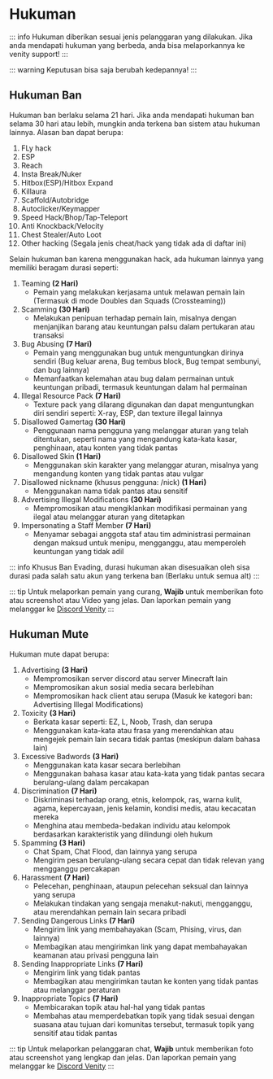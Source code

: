 # Hukuman

::: info
Hukuman diberikan sesuai jenis pelanggaran yang dilakukan. Jika anda mendapati hukuman yang berbeda, anda bisa melaporkannya ke venity support!
:::

::: warning
Keputusan bisa saja berubah kedepannya!
:::

## Hukuman Ban

Hukuman ban berlaku selama 21 hari. Jika anda mendapati hukuman ban selama 30 hari atau lebih, mungkin anda terkena ban sistem atau hukuman lainnya. Alasan ban dapat berupa:

1. FLy hack
2. ESP
3. Reach
4. Insta Break/Nuker
5. Hitbox(ESP)/Hitbox Expand
6. Killaura
7. Scaffold/Autobridge
8. Autoclicker/Keymapper
9. Speed Hack/Bhop/Tap-Teleport
10. Anti Knockback/Velocity
11. Chest Stealer/Auto Loot
12. Other hacking (Segala jenis cheat/hack yang tidak ada di daftar ini)

Selain hukuman ban karena menggunakan hack, ada hukuman lainnya yang memiliki beragam durasi seperti:

1. Teaming **(2 Hari)**
    - Pemain yang melakukan kerjasama untuk melawan pemain lain (Termasuk di mode Doubles dan Squads (Crossteaming))
2. Scamming **(30 Hari)**
    - Melakukan penipuan terhadap pemain lain, misalnya dengan menjanjikan barang atau keuntungan palsu dalam pertukaran atau transaksi
3. Bug Abusing **(7 Hari)**
    - Pemain yang menggunakan bug untuk menguntungkan dirinya sendiri (Bug keluar arena, Bug tembus block, Bug tempat sembunyi, dan bug lainnya)
    - Memanfaatkan kelemahan atau bug dalam permainan untuk keuntungan pribadi, termasuk keuntungan dalam hal permainan
4. Illegal Resource Pack **(7 Hari)**
    - Texture pack yang dilarang digunakan dan dapat menguntungkan diri sendiri seperti: X-ray, ESP, dan texture illegal lainnya
5. Disallowed Gamertag **(30 Hari)**
    - Penggunaan nama pengguna yang melanggar aturan yang telah ditentukan, seperti nama yang mengandung kata-kata kasar, penghinaan, atau konten yang tidak pantas
6. Disallowed Skin **(1 Hari)**
    - Menggunakan skin karakter yang melanggar aturan, misalnya yang mengandung konten yang tidak pantas atau vulgar
7. Disallowed nickname (khusus pengguna: /nick) **(1 Hari)**
    - Menggunakan nama tidak pantas atau sensitif
8. Advertising Illegal Modifications **(30 Hari)**
    - Mempromosikan atau mengiklankan modifikasi permainan yang ilegal atau melanggar aturan yang ditetapkan
9. Impersonating a Staff Member **(7 Hari)**
    - Menyamar sebagai anggota staf atau tim administrasi permainan dengan maksud untuk menipu, mengganggu, atau memperoleh keuntungan yang tidak adil

::: info
Khusus Ban Evading, durasi hukuman akan disesuaikan oleh sisa durasi pada salah satu akun yang terkena ban (Berlaku untuk semua alt)
:::

::: tip
Untuk melaporkan pemain yang curang, **Wajib** untuk memberikan foto atau screenshot atau Video yang jelas. Dan laporkan pemain yang melanggar ke [Discord Venity](https://venitymc.com/discord)
:::

## Hukuman Mute

Hukuman mute dapat berupa:

1. Advertising **(3 Hari)**
    - Mempromosikan server discord atau server Minecraft lain
    - Mempromosikan akun sosial media secara berlebihan
    - Mempromosikan hack client atau serupa (Masuk ke kategori ban: Advertising Illegal Modifications)
2. Toxicity **(3 Hari)**
    - Berkata kasar seperti: EZ, L, Noob, Trash, dan serupa
    - Menggunakan kata-kata atau frasa yang merendahkan atau mengejek pemain lain secara tidak pantas (meskipun dalam bahasa lain)
3. Excessive Badwords **(3 Hari)**
    - Menggunakan kata kasar secara berlebihan
    - Menggunakan bahasa kasar atau kata-kata yang tidak pantas secara berulang-ulang dalam percakapan
4. Discrimination **(7 Hari)**
    - Diskriminasi terhadap orang, etnis, kelompok, ras, warna kulit, agama, kepercayaan, jenis kelamin, kondisi medis, atau kecacatan mereka
    - Menghina atau membeda-bedakan individu atau kelompok berdasarkan karakteristik yang dilindungi oleh hukum
5. Spamming **(3 Hari)**
    - Chat Spam, Chat Flood, dan lainnya yang serupa
    - Mengirim pesan berulang-ulang secara cepat dan tidak relevan yang mengganggu percakapan
6. Harassment **(7 Hari)**
    - Pelecehan, penghinaan, ataupun pelecehan seksual dan lainnya yang serupa
    - Melakukan tindakan yang sengaja menakut-nakuti, mengganggu, atau merendahkan pemain lain secara pribadi
7. Sending Dangerous Links **(7 Hari)**
    - Mengirim link yang membahayakan (Scam, Phising, virus, dan lainnya)
    - Membagikan atau mengirimkan link yang dapat membahayakan keamanan atau privasi pengguna lain
8. Sending Inappropriate Links **(7 Hari)**
    - Mengirim link yang tidak pantas
    - Membagikan atau mengirimkan tautan ke konten yang tidak pantas atau melanggar peraturan
9. Inappropriate Topics **(7 Hari)**
    - Membicarakan topik atau hal-hal yang tidak pantas
    - Membahas atau memperdebatkan topik yang tidak sesuai dengan suasana atau tujuan dari komunitas tersebut, termasuk topik yang sensitif atau tidak pantas

::: tip
Untuk melaporkan pelanggaran chat, **Wajib** untuk memberikan foto atau screenshot yang lengkap dan jelas. Dan laporkan pemain yang melanggar ke [Discord Venity](https://venitymc.com/discord)
:::